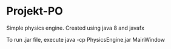 # Projekt-PO

Simple physics engine.
Created using java 8 and javafx

To run .jar file, execute java -cp PhysicsEngine.jar MainWindow
